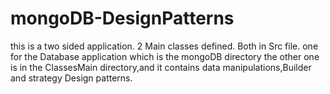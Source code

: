 # mongoDB-DesignPatterns 
this is a two sided application.
2 Main classes defined.
Both in Src file.
one for the Database application which is the mongoDB directory
the other one is in the ClassesMain directory,and it contains data manipulations,Builder and strategy Design patterns.
